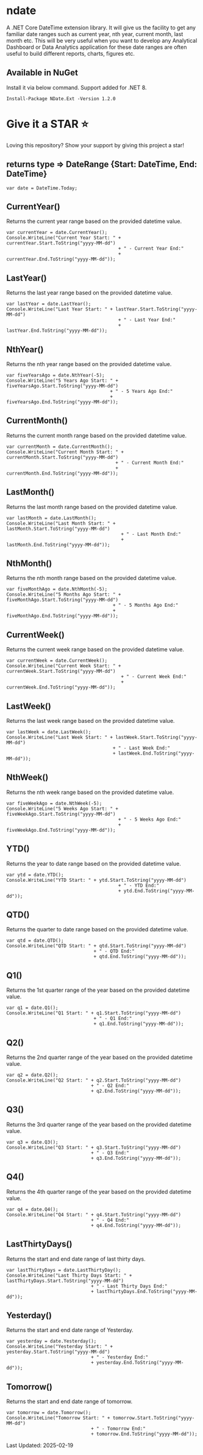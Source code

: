 # ndate
A .NET Core DateTime extension library. It will give us the facility to get any familiar date ranges such as current year, nth year, current month, last month etc. This will be very useful when you want to develop any Analytical Dashboard or Data Analytics application for these date ranges are often useful to build different reports, charts, figures etc.

## Available in NuGet
Install it via below command. Support added for .NET 8.
```
Install-Package NDate.Ext -Version 1.2.0
```

# Give it a STAR :star:
Loving this repository? Show your support by giving this project a star!


## returns type => DateRange {Start: DateTime, End: DateTime}

```
var date = DateTime.Today;
```

## CurrentYear()
Returns the current year range based on the provided datetime value.

```
var currentYear = date.CurrentYear();
Console.WriteLine("Current Year Start: " + currentYear.Start.ToString("yyyy-MM-dd") 
                                         + " - Current Year End:" 
                                         + currentYear.End.ToString("yyyy-MM-dd"));
```

## LastYear()
Returns the last year range based on the provided datetime value.

```
var lastYear = date.LastYear();
Console.WriteLine("Last Year Start: " + lastYear.Start.ToString("yyyy-MM-dd")
                                         + " - Last Year End:"
                                         + lastYear.End.ToString("yyyy-MM-dd"));
```

## NthYear()
Returns the nth year range based on the provided datetime value.

```
var fiveYearsAgo = date.NthYear(-5);
Console.WriteLine("5 Years Ago Start: " + fiveYearsAgo.Start.ToString("yyyy-MM-dd")
                                      + " - 5 Years Ago End:"
                                      + fiveYearsAgo.End.ToString("yyyy-MM-dd"));
```

## CurrentMonth()
Returns the current month range based on the provided datetime value.

```
var currentMonth = date.CurrentMonth();
Console.WriteLine("Current Month Start: " + currentMonth.Start.ToString("yyyy-MM-dd")
                                        + " - Current Month End:"
                                        + currentMonth.End.ToString("yyyy-MM-dd"));
```

## LastMonth()
Returns the last month range based on the provided datetime value.

```
var lastMonth = date.LastMonth();
Console.WriteLine("Last Month Start: " + lastMonth.Start.ToString("yyyy-MM-dd")
                                          + " - Last Month End:"
                                          + lastMonth.End.ToString("yyyy-MM-dd"));
```

## NthMonth()
Returns the nth month range based on the provided datetime value.

```
var fiveMonthAgo = date.NthMonth(-5);
Console.WriteLine("5 Months Ago Start: " + fiveMonthAgo.Start.ToString("yyyy-MM-dd")
                                       + " - 5 Months Ago End:"
                                       + fiveMonthAgo.End.ToString("yyyy-MM-dd"));
```

## CurrentWeek()
Returns the current week range based on the provided datetime value.

```
var currentWeek = date.CurrentWeek();
Console.WriteLine("Current Week Start: " + currentWeek.Start.ToString("yyyy-MM-dd")
                                          + " - Current Week End:"
                                          + currentWeek.End.ToString("yyyy-MM-dd"));
```

## LastWeek()
Returns the last week range based on the provided datetime value.

```
var lastWeek = date.LastWeek();
Console.WriteLine("Last Week Start: " + lastWeek.Start.ToString("yyyy-MM-dd")
                                       + " - Last Week End:"
                                       + lastWeek.End.ToString("yyyy-MM-dd"));
```

## NthWeek()
Returns the nth week range based on the provided datetime value.

```
var fiveWeekAgo = date.NthWeek(-5);
Console.WriteLine("5 Weeks Ago Start: " + fiveWeekAgo.Start.ToString("yyyy-MM-dd")
                                         + " - 5 Weeks Ago End:"
                                         + fiveWeekAgo.End.ToString("yyyy-MM-dd"));
```

## YTD()
Returns the year to date range based on the provided datetime value.

```
var ytd = date.YTD();
Console.WriteLine("YTD Start: " + ytd.Start.ToString("yyyy-MM-dd")
                                         + " - YTD End:"
                                         + ytd.End.ToString("yyyy-MM-dd"));
```

## QTD()
Returns the quarter to date range based on the provided datetime value.

```
var qtd = date.QTD();
Console.WriteLine("QTD Start: " + qtd.Start.ToString("yyyy-MM-dd")
                                + " - QTD End:"
                                + qtd.End.ToString("yyyy-MM-dd"));
```

## Q1()
Returns the 1st quarter range of the year based on the provided datetime value.

```
var q1 = date.Q1();
Console.WriteLine("Q1 Start: " + q1.Start.ToString("yyyy-MM-dd")
                                + " - Q1 End:"
                                + q1.End.ToString("yyyy-MM-dd"));
```

## Q2()
Returns the 2nd quarter range of the year based on the provided datetime value.

```
var q2 = date.Q2();
Console.WriteLine("Q2 Start: " + q2.Start.ToString("yyyy-MM-dd")
                               + " - Q2 End:"
                               + q2.End.ToString("yyyy-MM-dd"));
```

## Q3()
Returns the 3rd quarter range of the year based on the provided datetime value.

```
var q3 = date.Q3();
Console.WriteLine("Q3 Start: " + q3.Start.ToString("yyyy-MM-dd")
                               + " - Q3 End:"
                               + q3.End.ToString("yyyy-MM-dd"));
```

## Q4()
Returns the 4th quarter range of the year based on the provided datetime value.

```
var q4 = date.Q4();
Console.WriteLine("Q4 Start: " + q4.Start.ToString("yyyy-MM-dd")
                               + " - Q4 End:"
                               + q4.End.ToString("yyyy-MM-dd"));
```
## LastThirtyDays()

Returns the start and end date range of last thirty days.
```
var lastThirtyDays = date.LastThirtyDay();
Console.WriteLine("Last Thirty Days Start: " + lastThirtyDays.Start.ToString("yyyy-MM-dd")
                               + " - Last Thirty Days End:"
                               + lastThirtyDays.End.ToString("yyyy-MM-dd"));
```

## Yesterday()

Returns the start and end date range of Yesterday.
```
var yesterday = date.Yesterday();
Console.WriteLine("Yesterday Start: " + yesterday.Start.ToString("yyyy-MM-dd")
                               + " - Yesterday End:"
                               + yesterday.End.ToString("yyyy-MM-dd"));  
```

## Tomorrow()

Returns the start and end date range of tomorrow.
```
var tomorrow = date.Tomorrow();
Console.WriteLine("Tomorrow Start: " + tomorrow.Start.ToString("yyyy-MM-dd")
                               + " - Tomorrow End:"
                               + tomorrow.End.ToString("yyyy-MM-dd"));
```

Last Updated: 2025-02-19
